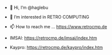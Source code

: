 - 👋 Hi, I’m @haglebu
- 👀 I’m interested in RETRO COMPUTING
- 📫 How to reach me ... https://www.retrocmp.de

- IMSAI: https://retrocmp.de/imsai/index.htm
- Kaypro: https://retrocmp.de/kaypro/index.htm

<!---
haglebu/haglebu is a ✨ special ✨ repository because its `README.md` (this file) appears on your GitHub profile.
You can click the Preview link to take a look at your changes.
--->
